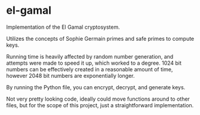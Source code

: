 # el-gamal
Implementation of the El Gamal cryptosystem.

Utilizes the concepts of Sophie Germain primes and safe primes to compute keys.

Running time is heavily affected by random number generation, and attempts were made to speed it up, which worked to a degree.
1024 bit numbers can be effectively created in a reasonable amount of time, however 2048 bit numbers are exponentially longer.

By running the Python file, you can encrypt, decrypt, and generate keys.

Not very pretty looking code, ideally could move functions around to other files, but for the scope of this project, just a straightforward implementation.
